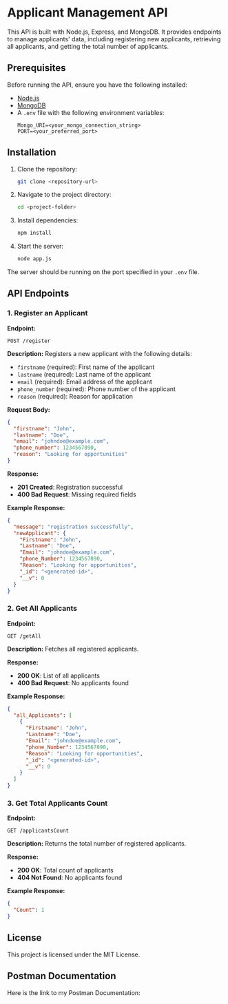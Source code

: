# Applicant Management API

This API is built with Node.js, Express, and MongoDB. It provides endpoints to manage applicants' data, including registering new applicants, retrieving all applicants, and getting the total number of applicants.

## Prerequisites

Before running the API, ensure you have the following installed:

- [Node.js](https://nodejs.org/)
- [MongoDB](https://www.mongodb.com/)
- A `.env` file with the following environment variables:
  ```env
  Mongo_URI=<your_mongo_connection_string>
  PORT=<your_preferred_port>
  ```

## Installation

1. Clone the repository:
   ```bash
   git clone <repository-url>
   ```

2. Navigate to the project directory:
   ```bash
   cd <project-folder>
   ```

3. Install dependencies:
   ```bash
   npm install
   ```

4. Start the server:
   ```bash
   node app.js
   ```

The server should be running on the port specified in your `.env` file.

## API Endpoints

### 1. Register an Applicant

**Endpoint:**
```http
POST /register
```

**Description:**
Registers a new applicant with the following details:

- `firstname` (required): First name of the applicant
- `lastname` (required): Last name of the applicant
- `email` (required): Email address of the applicant
- `phone_number` (required): Phone number of the applicant
- `reason` (required): Reason for application

**Request Body:**
```json
{
  "firstname": "John",
  "lastname": "Doe",
  "email": "johndoe@example.com",
  "phone_number": 1234567890,
  "reason": "Looking for opportunities"
}
```

**Response:**
- **201 Created**: Registration successful
- **400 Bad Request**: Missing required fields

**Example Response:**
```json
{
  "message": "registration successfully",
  "newApplicant": {
    "Firstname": "John",
    "Lastname": "Doe",
    "Email": "johndoe@example.com",
    "phone_Number": 1234567890,
    "Reason": "Looking for opportunities",
    "_id": "<generated-id>",
    "__v": 0
  }
}
```

### 2. Get All Applicants

**Endpoint:**
```http
GET /getAll
```

**Description:**
Fetches all registered applicants.

**Response:**
- **200 OK**: List of all applicants
- **400 Bad Request**: No applicants found

**Example Response:**
```json
{
  "all_Applicants": [
    {
      "Firstname": "John",
      "Lastname": "Doe",
      "Email": "johndoe@example.com",
      "phone_Number": 1234567890,
      "Reason": "Looking for opportunities",
      "_id": "<generated-id>",
      "__v": 0
    }
  ]
}
```

### 3. Get Total Applicants Count

**Endpoint:**
```http
GET /applicantsCount
```

**Description:**
Returns the total number of registered applicants.

**Response:**
- **200 OK**: Total count of applicants
- **404 Not Found**: No applicants found

**Example Response:**
```json
{
  "Count": 1
}
```

## License

This project is licensed under the MIT License.

## Postman Documentation

Here is the link to my Postman Documentation: 